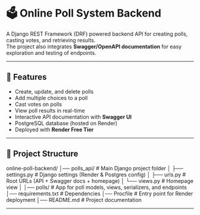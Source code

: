 # 🗳️ Online Poll System Backend

A Django REST Framework (DRF) powered backend API for creating polls, casting votes, and retrieving results.  
The project also integrates **Swagger/OpenAPI documentation** for easy exploration and testing of endpoints.

---

## 🚀 Features

- Create, update, and delete polls
- Add multiple choices to a poll
- Cast votes on polls
- View poll results in real-time
- Interactive API documentation with **Swagger UI**
- PostgreSQL database (hosted on Render)
- Deployed with **Render Free Tier**

---

## 📂 Project Structure

online-poll-backend/
│── polls_api/ # Main Django project folder
│ ├── settings.py # Django settings (Render & Postgres config)
│ ├── urls.py # Root URLs (API + Swagger docs + homepage)
│ └── views.py # Homepage view
│
│── polls/ # App for poll models, views, serializers, and endpoints
│── requirements.txt # Dependencies
│── Procfile # Entry point for Render deployment
│── README.md # Project documentation

---
